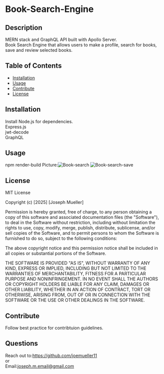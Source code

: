 # Book-Search-Engine
## Description
MERN stack and GraphQL API built with Apollo Server.<br/>
Book Search Engine that allows users to make a profile, search for books, save and review selected books.


## Table of Contents
- [Installation](#installation)
- [Usage](#usage)
- [Contribute](#contribute)
- [License](#license)

## Installation
Install Node.js for dependencies. <br/>
Express.js<br/>
jwt-decode<br/>
GraphQL

## Usage
npm render-build
Picture:![Book-search](https://github.com/user-attachments/assets/9b16f7c8-9c45-4e41-8b10-f954105ccfba)
![Book-search-save](https://github.com/user-attachments/assets/1a660966-c749-48a9-8dea-7d94e6148cd5)

## License

MIT License

Copyright (c) [2025] [Joseph Mueller]

Permission is hereby granted, free of charge, to any person obtaining a copy
of this software and associated documentation files (the "Software"), to deal
in the Software without restriction, including without limitation the rights
to use, copy, modify, merge, publish, distribute, sublicense, and/or sell
copies of the Software, and to permit persons to whom the Software is
furnished to do so, subject to the following conditions:

The above copyright notice and this permission notice shall be included in all
copies or substantial portions of the Software.

THE SOFTWARE IS PROVIDED "AS IS", WITHOUT WARRANTY OF ANY KIND, EXPRESS OR
IMPLIED, INCLUDING BUT NOT LIMITED TO THE WARRANTIES OF MERCHANTABILITY,
FITNESS FOR A PARTICULAR PURPOSE AND NONINFRINGEMENT. IN NO EVENT SHALL THE
AUTHORS OR COPYRIGHT HOLDERS BE LIABLE FOR ANY CLAIM, DAMAGES OR OTHER
LIABILITY, WHETHER IN AN ACTION OF CONTRACT, TORT OR OTHERWISE, ARISING FROM,
OUT OF OR IN CONNECTION WITH THE SOFTWARE OR THE USE OR OTHER DEALINGS IN THE
SOFTWARE.

## Contribute
Follow best practice for contribtuion guidelines.

## Questions 
Reach out to:https://github.com/joemueller11 <br/>
or <br/>
Email:joseph.m.email@gmail.com 
